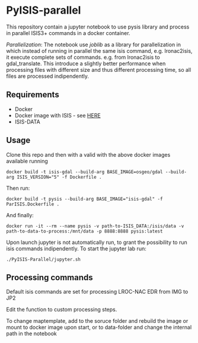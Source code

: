 # PyISIS-parallel

This repository contain a jupyter notebook to use pysis library and process in parallel ISIS3+ commands in a docker container.

*Parallelization*: The notebook use *joblib* as a library for parallelization in which instead of running in parallel the same isis command, e.g. lronac2isis, it execute complete sets of commands. e.g. from lronac2isis to gdal_translate.
This introduce a slightly better performance when processing files with different size and thus different processing time, so all files are processed indipendently.


## Requirements

* Docker
* Docker image with ISIS - see [HERE](https://github.com/europlanet-gmap/docker-isis3/tree/master)
* ISIS-DATA

## Usage

Clone this repo and then with a valid with the above docker images available running

```
docker build -t isis-gdal --build-arg BASE_IMAGE=osgeo/gdal --build-arg ISIS_VERSION="5" -f Dockerfile .
```

Then run:

```
docker build -t pysis --build-arg BASE_IMAGE="isis-gdal" -f ParISIS.Dockerfile .
```

And finally:

```
docker run -it --rm --name pysis -v path-to-ISIS_DATA:/isis/data -v path-to-data-to-process:/mnt/data -p 8888:8888 pysis:latest
```

Upon launch jupyter is not automatically run, to grant the possibility to run isis commands indipendently.
To start the jupyter lab run:

```
./PyISIS-Parallel/jupyter.sh
```

## Processing commands

Default isis commands are set for processing LROC-NAC EDR from IMG to JP2

Edit the function to custom processing steps.

To change maptemplate, add to the soruce folder and rebuild the image or mount to docker image upon start, or to data-folder and change the internal path in the notebook
